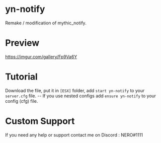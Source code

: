 # yn-notify
Remake / modification of mythic_notify.

# Preview
https://imgur.com/gallery/Fp9Va6Y

# Tutorial
Download the file, put it in `[ESX]` folder,
add `start yn-notify` to your `server.cfg` file.
-- If you use nested configs add `ensure yn-notify` to your config (cfg) file.

# Custom Support
If you need any help or support contact me on Discord : NERO#1111
